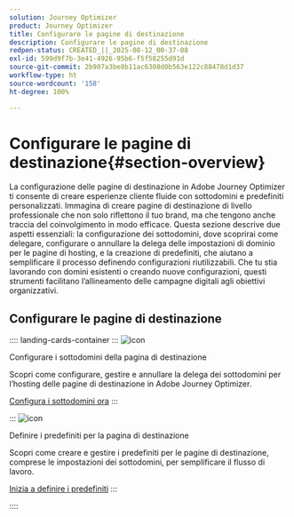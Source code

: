 ```yaml
---
solution: Journey Optimizer
product: Journey Optimizer
title: Configurare le pagine di destinazione
description: Configurare le pagine di destinazione
redpen-status: CREATED_||_2025-08-12_00-37-08
exl-id: 599d9f7b-3e41-4926-95b6-f5f58255d91d
source-git-commit: 2b907a3be8b11ac6308d0b563e122c88478d1d37
workflow-type: ht
source-wordcount: '158'
ht-degree: 100%

---
```


# Configurare le pagine di destinazione{#section-overview}

La configurazione delle pagine di destinazione in Adobe Journey Optimizer ti consente di creare esperienze cliente fluide con sottodomini e predefiniti personalizzati. Immagina di creare pagine di destinazione di livello professionale che non solo riflettono il tuo brand, ma che tengono anche traccia del coinvolgimento in modo efficace. Questa sezione descrive due aspetti essenziali: la configurazione dei sottodomini, dove scoprirai come delegare, configurare o annullare la delega delle impostazioni di dominio per le pagine di hosting, e la creazione di predefiniti, che aiutano a semplificare il processo definendo configurazioni riutilizzabili. Che tu stia lavorando con domini esistenti o creando nuove configurazioni, questi strumenti facilitano l’allineamento delle campagne digitali agli obiettivi organizzativi.

## Configurare le pagine di destinazione

:::: landing-cards-container
:::
![icon](https://cdn.experienceleague.adobe.com/icons/gear.svg)

Configurare i sottodomini della pagina di destinazione

Scopri come configurare, gestire e annullare la delega dei sottodomini per l’hosting delle pagine di destinazione in Adobe Journey Optimizer.

[Configura i sottodomini ora](../using/landing-pages/lp-subdomains.md)
:::

:::
![icon](https://cdn.experienceleague.adobe.com/icons/list-check.svg)

Definire i predefiniti per la pagina di destinazione

Scopri come creare e gestire i predefiniti per le pagine di destinazione, comprese le impostazioni dei sottodomini, per semplificare il flusso di lavoro.

[Inizia a definire i predefiniti](../using/landing-pages/lp-presets.md)
:::

::::
